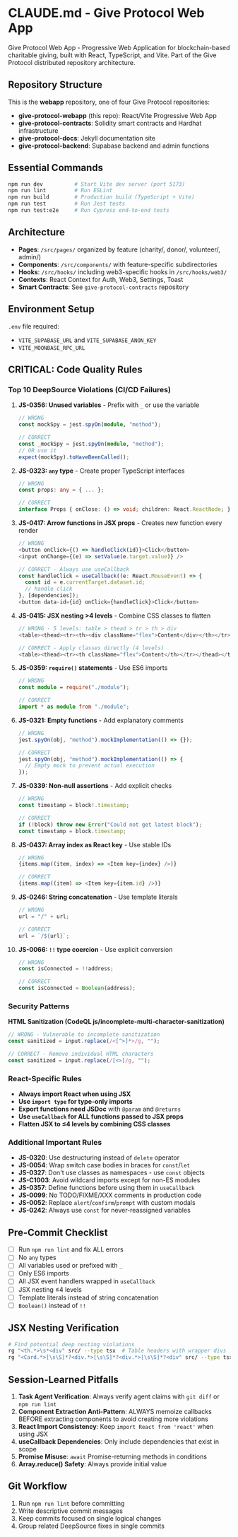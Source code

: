 # CLAUDE.md - Give Protocol Web App

Give Protocol Web App - Progressive Web Application for blockchain-based charitable giving, built with React, TypeScript, and Vite. Part of the Give Protocol distributed repository architecture.

## Repository Structure

This is the **webapp** repository, one of four Give Protocol repositories:
- **give-protocol-webapp** (this repo): React/Vite Progressive Web App
- **give-protocol-contracts**: Solidity smart contracts and Hardhat infrastructure
- **give-protocol-docs**: Jekyll documentation site
- **give-protocol-backend**: Supabase backend and admin functions

## Essential Commands

```bash
npm run dev          # Start Vite dev server (port 5173)
npm run lint         # Run ESLint
npm run build        # Production build (TypeScript + Vite)
npm run test         # Run Jest tests
npm run test:e2e     # Run Cypress end-to-end tests
```

## Architecture

- **Pages**: `/src/pages/` organized by feature (charity/, donor/, volunteer/, admin/)
- **Components**: `/src/components/` with feature-specific subdirectories
- **Hooks**: `/src/hooks/` including web3-specific hooks in `/src/hooks/web3/`
- **Contexts**: React Context for Auth, Web3, Settings, Toast
- **Smart Contracts**: See `give-protocol-contracts` repository

## Environment Setup

`.env` file required:
- `VITE_SUPABASE_URL` and `VITE_SUPABASE_ANON_KEY`
- `VITE_MOONBASE_RPC_URL`

## CRITICAL: Code Quality Rules

### Top 10 DeepSource Violations (CI/CD Failures)

1. **JS-0356: Unused variables** - Prefix with `_` or use the variable
   ```typescript
   // WRONG
   const mockSpy = jest.spyOn(module, "method");
   
   // CORRECT
   const _mockSpy = jest.spyOn(module, "method");
   // OR use it
   expect(mockSpy).toHaveBeenCalled();
   ```

2. **JS-0323: `any` type** - Create proper TypeScript interfaces
   ```typescript
   // WRONG
   const props: any = { ... };
   
   // CORRECT
   interface Props { onClose: () => void; children: React.ReactNode; }
   ```

3. **JS-0417: Arrow functions in JSX props** - Creates new function every render
   ```typescript
   // WRONG
   <button onClick={() => handleClick(id)}>Click</button>
   <input onChange={(e) => setValue(e.target.value)} />
   
   // CORRECT - Always use useCallback
   const handleClick = useCallback((e: React.MouseEvent) => {
     const id = e.currentTarget.dataset.id;
     // handle click
   }, [dependencies]);
   <button data-id={id} onClick={handleClick}>Click</button>
   ```

4. **JS-0415: JSX nesting >4 levels** - Combine CSS classes to flatten
   ```typescript
   // WRONG - 5 levels: table > thead > tr > th > div
   <table><thead><tr><th><div className="flex">Content</div></th></tr></thead></table>
   
   // CORRECT - Apply classes directly (4 levels)
   <table><thead><tr><th className="flex">Content</th></tr></thead></table>
   ```

5. **JS-0359: `require()` statements** - Use ES6 imports
   ```typescript
   // WRONG
   const module = require("./module");
   
   // CORRECT
   import * as module from "./module";
   ```

6. **JS-0321: Empty functions** - Add explanatory comments
   ```typescript
   // WRONG
   jest.spyOn(obj, "method").mockImplementation(() => {});
   
   // CORRECT
   jest.spyOn(obj, "method").mockImplementation(() => {
     // Empty mock to prevent actual execution
   });
   ```

7. **JS-0339: Non-null assertions** - Add explicit checks
   ```typescript
   // WRONG
   const timestamp = block!.timestamp;
   
   // CORRECT
   if (!block) throw new Error("Could not get latest block");
   const timestamp = block.timestamp;
   ```

8. **JS-0437: Array index as React key** - Use stable IDs
   ```typescript
   // WRONG
   {items.map((item, index) => <Item key={index} />)}
   
   // CORRECT
   {items.map((item) => <Item key={item.id} />)}
   ```

9. **JS-0246: String concatenation** - Use template literals
   ```typescript
   // WRONG
   url = "/" + url;
   
   // CORRECT
   url = `/${url}`;
   ```

10. **JS-0066: `!!` type coercion** - Use explicit conversion
    ```typescript
    // WRONG
    const isConnected = !!address;
    
    // CORRECT
    const isConnected = Boolean(address);
    ```

### Security Patterns

**HTML Sanitization (CodeQL js/incomplete-multi-character-sanitization)**
```typescript
// WRONG - Vulnerable to incomplete sanitization
const sanitized = input.replace(/<[^>]*>/g, "");

// CORRECT - Remove individual HTML characters
const sanitized = input.replace(/[<>]/g, "");
```

### React-Specific Rules

- **Always import React when using JSX**
- **Use `import type` for type-only imports**
- **Export functions need JSDoc** with `@param` and `@returns`
- **Use `useCallback` for ALL functions passed to JSX props**
- **Flatten JSX to ≤4 levels by combining CSS classes**

### Additional Important Rules

- **JS-0320**: Use destructuring instead of `delete` operator
- **JS-0054**: Wrap switch case bodies in braces for `const`/`let`
- **JS-0327**: Don't use classes as namespaces - use `const` objects
- **JS-C1003**: Avoid wildcard imports except for non-ES modules
- **JS-0357**: Define functions before using them in `useCallback`
- **JS-0099**: No TODO/FIXME/XXX comments in production code
- **JS-0052**: Replace `alert`/`confirm`/`prompt` with custom modals
- **JS-0242**: Always use `const` for never-reassigned variables

## Pre-Commit Checklist

- [ ] Run `npm run lint` and fix ALL errors
- [ ] No `any` types
- [ ] All variables used or prefixed with `_`
- [ ] Only ES6 imports
- [ ] All JSX event handlers wrapped in `useCallback`
- [ ] JSX nesting ≤4 levels
- [ ] Template literals instead of string concatenation
- [ ] `Boolean()` instead of `!!`

## JSX Nesting Verification

```bash
# Find potential deep nesting violations
rg "<th.*>\s*<div" src/ --type tsx  # Table headers with wrapper divs
rg "<Card.*>[\s\S]*?<div.*>[\s\S]*?<div.*>[\s\S]*?<div" src/ --type tsx  # Deep card nesting
```

## Session-Learned Pitfalls

1. **Task Agent Verification**: Always verify agent claims with `git diff` or `npm run lint`
2. **Component Extraction Anti-Pattern**: ALWAYS memoize callbacks BEFORE extracting components to avoid creating more violations
3. **React Import Consistency**: Keep `import React from 'react'` when using JSX
4. **useCallback Dependencies**: Only include dependencies that exist in scope
5. **Promise Misuse**: `await` Promise-returning methods in conditions
6. **Array.reduce() Safety**: Always provide initial value

## Git Workflow

1. Run `npm run lint` before committing
2. Write descriptive commit messages
3. Keep commits focused on single logical changes
4. Group related DeepSource fixes in single commits